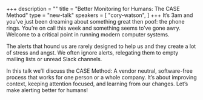 +++
description = ""
title = "Better Monitoring for Humans: The CASE Method"
type = "new-talk"
speakers = [
        "cory-watson",
]
+++
It’s 3am and you’ve just been dreaming about something great then poof: the phone rings. You’re on call this week and something seems to’ve gone awry. Welcome to a critical point in running modern computer systems.

The alerts that hound us are rarely designed to help us and they create a lot of stress and angst. We often ignore alerts, relegating them to empty mailing lists or unread Slack channels.

In this talk we’ll discuss the CASE Method: A vendor neutral, software-free process that works for one person or a whole company. It’s about improving context, keeping attention focused, and learning from our changes. Let’s make alerting better for humans!